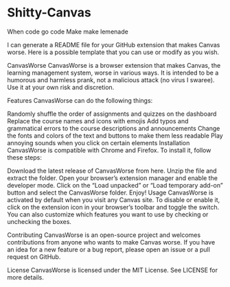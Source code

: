 # Shitty-Canvas

When code go code
Make make lemenade

I can generate a README file for your GitHub extension that makes Canvas worse. Here is a possible template that you can use or modify as you wish.

CanvasWorse
CanvasWorse is a browser extension that makes Canvas, the learning management system, worse in various ways. It is intended to be a humorous and harmless prank, not a malicious attack (no virus I swaree). Use it at your own risk and discretion.

Features
CanvasWorse can do the following things:

Randomly shuffle the order of assignments and quizzes on the dashboard
Replace the course names and icons with emojis
Add typos and grammatical errors to the course descriptions and announcements
Change the fonts and colors of the text and buttons to make them less readable
Play annoying sounds when you click on certain elements
Installation
CanvasWorse is compatible with Chrome and Firefox. To install it, follow these steps:

Download the latest release of CanvasWorse from here.
Unzip the file and extract the folder.
Open your browser’s extension manager and enable the developer mode.
Click on the “Load unpacked” or “Load temporary add-on” button and select the CanvasWorse folder.
Enjoy!
Usage
CanvasWorse is activated by default when you visit any Canvas site. To disable or enable it, click on the extension icon in your browser’s toolbar and toggle the switch. You can also customize which features you want to use by checking or unchecking the boxes.

Contributing
CanvasWorse is an open-source project and welcomes contributions from anyone who wants to make Canvas worse. If you have an idea for a new feature or a bug report, please open an issue or a pull request on GitHub.

License
CanvasWorse is licensed under the MIT License. See LICENSE for more details.
